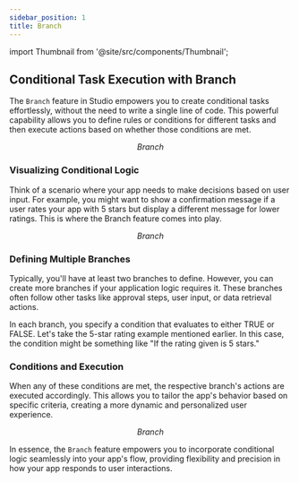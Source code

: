```yaml
---
sidebar_position: 1
title: Branch
---
```


import Thumbnail from '@site/src/components/Thumbnail';

## Conditional Task Execution with Branch

The `Branch` feature in Studio empowers you to create conditional tasks effortlessly, without the need to write a single line of code. This powerful capability allows you to define rules or conditions for different tasks and then execute actions based on whether those conditions are met.

<figure>
<Thumbnail src="/img/reference/actionflow-blocks/branch/branch.png" alt="Branch" />
<figcaption align='center'><i>Branch</i></figcaption>
</figure>

### Visualizing Conditional Logic

Think of a scenario where your app needs to make decisions based on user input. For example, you might want to show a confirmation message if a user rates your app with 5 stars but display a different message for lower ratings. This is where the Branch feature comes into play.

<figure>
<Thumbnail src="/img/reference/actionflow-blocks/branch/visual.png" alt="Branch" />
<figcaption align='center'><i>Branch</i></figcaption>
</figure>

### Defining Multiple Branches

Typically, you'll have at least two branches to define. However, you can create more branches if your application logic requires it. These branches often follow other tasks like approval steps, user input, or data retrieval actions.

In each branch, you specify a condition that evaluates to either TRUE or FALSE. Let's take the 5-star rating example mentioned earlier. In this case, the condition might be something like "If the rating given is 5 stars."

### Conditions and Execution

When any of these conditions are met, the respective branch's actions are executed accordingly. This allows you to tailor the app's behavior based on specific criteria, creating a more dynamic and personalized user experience.

<figure>
<Thumbnail src="/img/reference/actionflow-blocks/branch/example.png" alt="Branch" />
<figcaption align='center'><i>Branch</i></figcaption>
</figure>

In essence, the `Branch` feature empowers you to incorporate conditional logic seamlessly into your app's flow, providing flexibility and precision in how your app responds to user interactions.
